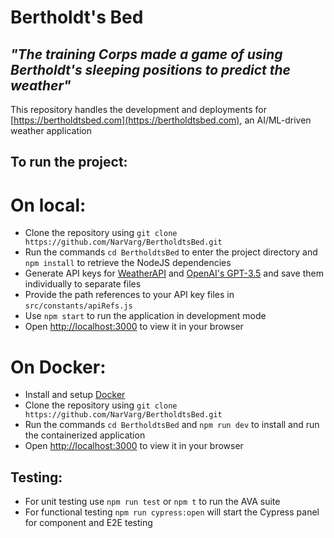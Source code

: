 # Bertholdt's Bed

## *"The training Corps made a game of using Bertholdt's sleeping positions to predict the weather"*

This repository handles the development and deployments for [https://bertholdtsbed.com](https://bertholdtsbed.com), an AI/ML-driven weather application

## To run the project:

# On local:
* Clone the repository using `git clone https://github.com/NarVarg/BertholdtsBed.git`
* Run the commands `cd BertholdtsBed` to enter the project directory and `npm install` to retrieve the NodeJS dependencies
* Generate API keys for [WeatherAPI](https://www.weatherapi.com) and [OpenAI's GPT-3.5](https://platform.openai.com/account/api-keys) and save them individually to separate files
* Provide the path references to your API key files in `src/constants/apiRefs.js`
* Use `npm start` to run the application in development mode
* Open [http://localhost:3000](http://localhost:3000) to view it in your browser

# On Docker:
* Install and setup [Docker](https://www.docker.com/)
* Clone the repository using `git clone https://github.com/NarVarg/BertholdtsBed.git`
* Run the commands `cd BertholdtsBed` and `npm run dev` to install and run the containerized application
* Open [http://localhost:3000](http://localhost:3000) to view it in your browser

## Testing:
* For unit testing use `npm run test` or `npm t` to run the AVA suite
* For functional testing `npm run cypress:open` will start the Cypress panel for component and E2E testing

